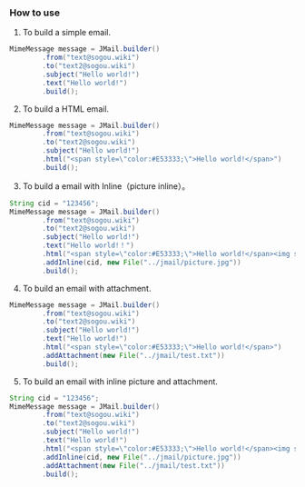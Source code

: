 ### How to use

1. To build a simple email.

```java
MimeMessage message = JMail.builder()
        .from("text@sogou.wiki")
        .to("text2@sogou.wiki")
        .subject("Hello world!")
        .text("Hello world!")
        .build();
```

2. To build a HTML email.

```java
MimeMessage message = JMail.builder()
        .from("text@sogou.wiki")
        .to("text2@sogou.wiki")
        .subject("Hello world!")
        .html("<span style=\"color:#E53333;\">Hello world!</span>")
        .build();
```

3. To build a email with Inline（picture inline）。

```java
String cid = "123456";
MimeMessage message = JMail.builder()
        .from("text@sogou.wiki")
        .to("text2@sogou.wiki")
        .subject("Hello world!")
        .text("Hello world!！")
        .html("<span style=\"color:#E53333;\">Hello world!</span><img src=\"cid:" + cid + "\" alt=\"\" />")
        .addInline(cid, new File("../jmail/picture.jpg"))
        .build();
```

4. To build an email with attachment.

```java
MimeMessage message = JMail.builder()
        .from("text@sogou.wiki")
        .to("text2@sogou.wiki")
        .subject("Hello world!")
        .text("Hello world!")
        .html("<span style=\"color:#E53333;\">Hello world!</span>")
        .addAttachment(new File("../jmail/test.txt"))
        .build();
```

5. To build an email with inline picture and attachment.

```java
String cid = "123456";
MimeMessage message = JMail.builder()
        .from("text@sogou.wiki")
        .to("text2@sogou.wiki")
        .subject("Hello world!")
        .text("Hello world!")
        .html("<span style=\"color:#E53333;\">Hello world!</span><img src=\"cid:" + cid + "\" alt=\"\" />")
        .addInline(cid, new File("../jmail/picture.jpg"))
        .addAttachment(new File("../jmail/test.txt"))
        .build();
```

